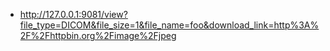 

- http://127.0.0.1:9081/view?file_type=DICOM&file_size=1&file_name=foo&download_link=http%3A%2F%2Fhttpbin.org%2Fimage%2Fjpeg
